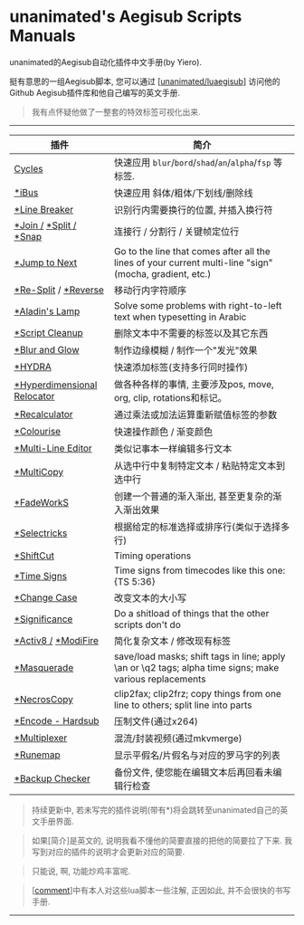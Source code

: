 # unanimated's Aegisub Scripts Manuals

unanimated的Aegisub自动化插件中文手册(by Yiero). 

挺有意思的一组Aegisub脚本, 您可以通过 [[unanimated/luaegisub](https://github.com/unanimated/luaegisub)] 访问他的Github Aegisub插件库和他自己编写的英文手册.

> 我有点怀疑他做了一整套的特效标签可视化出来. 

---

| 插件                                                         | 简介                                                         |
| ------------------------------------------------------------ | ------------------------------------------------------------ |
| [Cycles](./docs/Cycles.md)                                   | 快速应用 `blur`/`bord`/`shad`/`an`/`alpha`/`fsp` 等标签.     |
| [*iBus](http://unanimated.hostfree.pw/ts/scripts-manuals.htm#ibus) | 快速应用 斜体/粗体/下划线/删除线                             |
| [*Line Breaker](http://unanimated.hostfree.pw/ts/scripts-manuals.htm#linebreak) | 识别行内需要换行的位置, 并插入换行符                         |
| [*Join /](http://unanimated.hostfree.pw/ts/scripts-manuals.htm#join) [*Split /](http://unanimated.hostfree.pw/ts/scripts-manuals.htm#split) [*Snap](http://unanimated.hostfree.pw/ts/scripts-manuals.htm#snap) | 连接行 / 分割行 / 关键帧定位行                               |
| [*Jump to Next](http://unanimated.hostfree.pw/ts/scripts-manuals.htm#next) | Go to the line that comes after all the lines of your current multi-line "sign" (mocha, gradient, etc.) |
| [*Re-Split](http://unanimated.hostfree.pw/ts/scripts-manuals.htm#resplit) / [*Reverse](http://unanimated.hostfree.pw/ts/scripts-manuals.htm#reverse) | 移动行内字符顺序                                             |
| [*Aladin's Lamp](http://unanimated.hostfree.pw/ts/scripts-manuals.htm#aladin) | Solve some problems with right-to-left text when typesetting in Arabic |
| [*Script Cleanup](http://unanimated.hostfree.pw/ts/scripts-manuals.htm#cleanup) | 删除文本中不需要的标签以及其它东西                           |
| [*Blur and Glow](http://unanimated.hostfree.pw/ts/scripts-manuals.htm#blurglow) | 制作边缘模糊 / 制作一个"发光"效果                            |
| [*HYDRA](http://unanimated.hostfree.pw/ts/scripts-manuals.htm#hydra) | 快速添加标签(支持多行同时操作)                               |
| [*Hyperdimensional Relocator](http://unanimated.hostfree.pw/ts/scripts-manuals.htm#relocator) | 做各种各样的事情, 主要涉及pos, move, org, clip, rotations和标记。 |
| [*Recalculator](http://unanimated.hostfree.pw/ts/scripts-manuals.htm#recalculator) | 通过乘法或加法运算重新赋值标签的参数                         |
| [*Colourise](http://unanimated.hostfree.pw/ts/scripts-manuals.htm#colourise) | 快速操作颜色 / 渐变颜色                                      |
| [*Multi-Line Editor](http://unanimated.hostfree.pw/ts/scripts-manuals.htm#multiedit) | 类似记事本一样编辑多行文本                                   |
| [*MultiCopy](http://unanimated.hostfree.pw/ts/scripts-manuals.htm#multicopy) | 从选中行中复制特定文本 / 粘贴特定文本到选中行                |
| [*FadeWorkS](http://unanimated.hostfree.pw/ts/scripts-manuals.htm#fade) | 创建一个普通的渐入渐出, 甚至更复杂的渐入渐出效果             |
| [*Selectricks](http://unanimated.hostfree.pw/ts/scripts-manuals.htm#selectrix) | 根据给定的标准选择或排序行(类似于选择多行)                   |
| [*ShiftCut](http://unanimated.hostfree.pw/ts/scripts-manuals.htm#shiftcut) | Timing operations                                            |
| [*Time Signs](http://unanimated.hostfree.pw/ts/scripts-manuals.htm#timesigns) | Time signs from timecodes like this one: {TS 5:36}           |
| [*Change Case](http://unanimated.hostfree.pw/ts/scripts-manuals.htm#capitalise) | 改变文本的大小写                                             |
| [*Significance](http://unanimated.hostfree.pw/ts/scripts-manuals.htm#import) | Do a shitload of things that the other scripts don't do      |
| [*Activ8 /](http://unanimated.hostfree.pw/ts/scripts-manuals.htm#activ8) [*ModiFire](http://unanimated.hostfree.pw/ts/scripts-manuals.htm#modifire) | 简化复杂文本 / 修改现有标签                                  |
| [*Masquerade](http://unanimated.hostfree.pw/ts/scripts-manuals.htm#masquerade) | save/load masks; shift tags in line; apply \an or \q2 tags; alpha time signs; make various replacements |
| [*NecrosCopy](http://unanimated.hostfree.pw/ts/scripts-manuals.htm#necroscopy) | clip2fax; clip2frz; copy things from one line to others; split line into parts |
| [*Encode - Hardsub](http://unanimated.hostfree.pw/ts/scripts-manuals.htm#enchsub) | 压制文件(通过x264)                                           |
| [*Multiplexer](http://unanimated.hostfree.pw/ts/scripts-manuals.htm#mux) | 混流/封装视频(通过mkvmerge)                                  |
| [*Runemap](http://unanimated.hostfree.pw/ts/scripts-manuals.htm#runemap) | 显示平假名/片假名与对应的罗马字的列表                        |
| [*Backup Checker](http://unanimated.hostfree.pw/ts/scripts-manuals.htm#backup) | 备份文件, 使您能在编辑文本后再回看未编辑行检查               |

> 持续更新中, 若未写完的插件说明(带有*)将会跳转至unanimated自己的英文手册界面.

> 如果[简介]是英文的, 说明我看不懂他的简要直接的把他的简要拉了下来. 我写到对应的插件的说明才会更新对应的简要.

> 只能说, 啊, 功能炒鸡丰富呢.

> [[comment](./comment)]中有本人对这些lua脚本一些注解, 正因如此, 并不会很快的书写手册.

---

